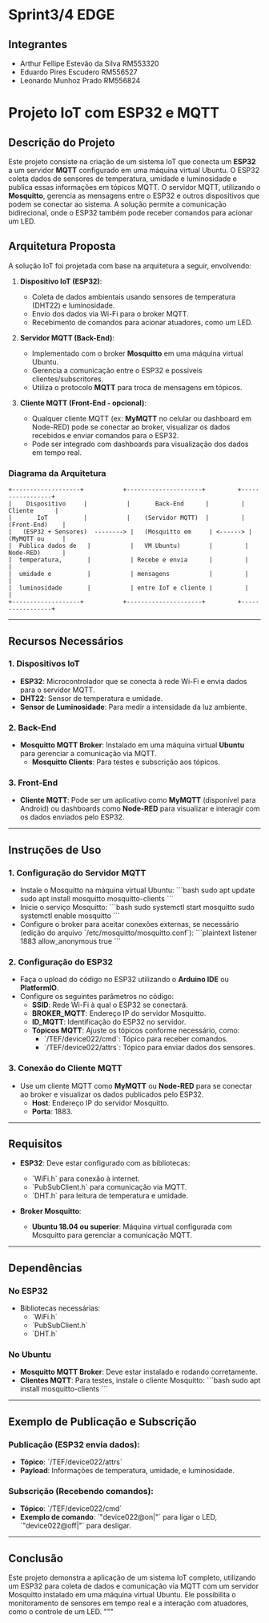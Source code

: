 # Sprint3/4 EDGE
## Integrantes
- Arthur Fellipe Estevão da Silva RM553320
- Eduardo Pires Escudero RM556527
- Leonardo Munhoz Prado RM556824
# **Projeto IoT com ESP32 e MQTT**

## **Descrição do Projeto**

Este projeto consiste na criação de um sistema IoT que conecta um **ESP32** a um servidor **MQTT** configurado em uma máquina virtual Ubuntu. O ESP32 coleta dados de sensores de temperatura, umidade e luminosidade e publica essas informações em tópicos MQTT. O servidor MQTT, utilizando o **Mosquitto**, gerencia as mensagens entre o ESP32 e outros dispositivos que podem se conectar ao sistema. A solução permite a comunicação bidirecional, onde o ESP32 também pode receber comandos para acionar um LED.

## **Arquitetura Proposta**

A solução IoT foi projetada com base na arquitetura a seguir, envolvendo:

1. **Dispositivo IoT (ESP32)**:
   - Coleta de dados ambientais usando sensores de temperatura (DHT22) e luminosidade.
   - Envio dos dados via Wi-Fi para o broker MQTT.
   - Recebimento de comandos para acionar atuadores, como um LED.

2. **Servidor MQTT (Back-End)**:
   - Implementado com o broker **Mosquitto** em uma máquina virtual Ubuntu.
   - Gerencia a comunicação entre o ESP32 e possíveis clientes/subscritores.
   - Utiliza o protocolo **MQTT** para troca de mensagens em tópicos.

3. **Cliente MQTT (Front-End - opcional)**:
   - Qualquer cliente MQTT (ex: **MyMQTT** no celular ou dashboard em Node-RED) pode se conectar ao broker, visualizar os dados recebidos e enviar comandos para o ESP32.
   - Pode ser integrado com dashboards para visualização dos dados em tempo real.

### **Diagrama da Arquitetura**

``` plaintext
+-------------------+           +---------------------+         +-----------------+
|    Dispositivo     |           |       Back-End      |         |    Cliente      |
|       IoT          |           |    (Servidor MQTT)  |         |  (Front-End)    |
|   (ESP32 + Sensores)  --------> |   (Mosquitto em     | <------> |  (MyMQTT ou     |
|  Publica dados de   |           |   VM Ubuntu)        |         |  Node-RED)      |
|  temperatura,       |           | Recebe e envia      |         |                |
|  umidade e          |           | mensagens           |         |                |
|  luminosidade       |           | entre IoT e cliente |         |                |
+-------------------+           +---------------------+         +-----------------+
```

---

## **Recursos Necessários**

### **1. Dispositivos IoT**
- **ESP32**: Microcontrolador que se conecta à rede Wi-Fi e envia dados para o servidor MQTT.
- **DHT22**: Sensor de temperatura e umidade.
- **Sensor de Luminosidade**: Para medir a intensidade da luz ambiente.

### **2. Back-End**
- **Mosquitto MQTT Broker**: Instalado em uma máquina virtual **Ubuntu** para gerenciar a comunicação via MQTT.
  - **Mosquitto Clients**: Para testes e subscrição aos tópicos.

### **3. Front-End**
- **Cliente MQTT**: Pode ser um aplicativo como **MyMQTT** (disponível para Android) ou dashboards como **Node-RED** para visualizar e interagir com os dados enviados pelo ESP32.

---

## **Instruções de Uso**

### **1. Configuração do Servidor MQTT**
- Instale o Mosquitto na máquina virtual Ubuntu:
  \`\`\`bash
  sudo apt update
  sudo apt install mosquitto mosquitto-clients
  \`\`\`
- Inicie o serviço Mosquitto:
  \`\`\`bash
  sudo systemctl start mosquitto
  sudo systemctl enable mosquitto
  \`\`\`
- Configure o broker para aceitar conexões externas, se necessário (edição do arquivo \`/etc/mosquitto/mosquitto.conf\`):
  \`\`\`plaintext
  listener 1883
  allow_anonymous true
  \`\`\`

### **2. Configuração do ESP32**
- Faça o upload do código no ESP32 utilizando o **Arduino IDE** ou **PlatformIO**.
- Configure os seguintes parâmetros no código:
  - **SSID**: Rede Wi-Fi à qual o ESP32 se conectará.
  - **BROKER_MQTT**: Endereço IP do servidor Mosquitto.
  - **ID_MQTT**: Identificação do ESP32 no servidor.
  - **Tópicos MQTT**: Ajuste os tópicos conforme necessário, como:
    - \`/TEF/device022/cmd\`: Tópico para receber comandos.
    - \`/TEF/device022/attrs\`: Tópico para enviar dados dos sensores.

### **3. Conexão do Cliente MQTT**
- Use um cliente MQTT como **MyMQTT** ou **Node-RED** para se conectar ao broker e visualizar os dados publicados pelo ESP32.
  - **Host**: Endereço IP do servidor Mosquitto.
  - **Porta**: 1883.

---

## **Requisitos**

- **ESP32**: Deve estar configurado com as bibliotecas:
  - \`WiFi.h\` para conexão à internet.
  - \`PubSubClient.h\` para comunicação via MQTT.
  - \`DHT.h\` para leitura de temperatura e umidade.
  
- **Broker Mosquitto**:
  - **Ubuntu 18.04 ou superior**: Máquina virtual configurada com Mosquitto para gerenciar a comunicação MQTT.

---

## **Dependências**

### **No ESP32**
- Bibliotecas necessárias:
  - \`WiFi.h\`
  - \`PubSubClient.h\`
  - \`DHT.h\`

### **No Ubuntu**
- **Mosquitto MQTT Broker**: Deve estar instalado e rodando corretamente.
- **Clientes MQTT**: Para testes, instale o cliente Mosquitto:
  \`\`\`bash
  sudo apt install mosquitto-clients
  \`\`\`

---

## **Exemplo de Publicação e Subscrição**

### **Publicação (ESP32 envia dados)**:
- **Tópico**: \`/TEF/device022/attrs\`
- **Payload**: Informações de temperatura, umidade, e luminosidade.
  
### **Subscrição (Recebendo comandos)**:
- **Tópico**: \`/TEF/device022/cmd\`
- **Exemplo de comando**: \`"device022@on|"\` para ligar o LED, \`"device022@off|"\` para desligar.

---

## **Conclusão**

Este projeto demonstra a aplicação de um sistema IoT completo, utilizando um ESP32 para coleta de dados e comunicação via MQTT com um servidor Mosquitto instalado em uma máquina virtual Ubuntu. Ele possibilita o monitoramento de sensores em tempo real e a interação com atuadores, como o controle de um LED.
"""
